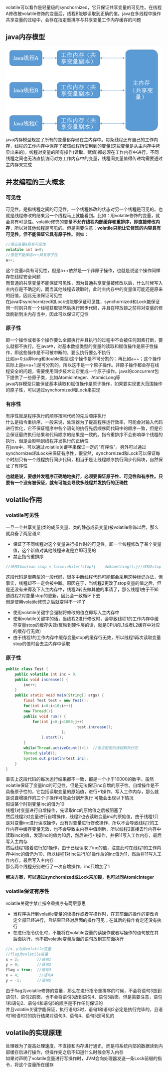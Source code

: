 volatile可以看作是轻量级的synchornized，它只保证共享变量的可见性。在线程A修改被volatile修饰的变量后，线程B能够读取到正确的值。java在多线程中操作共享变量的过程中，会存在指定重排序与共享变量工作内存缓存的问题  
## java内存模型  
![title](https://raw.githubusercontent.com/liujinxi931204/image/master/gitnote/2020/12/20/1608435333675-1608435333684.png)  
java内存模型规定了所有的变量都存储在主内存中。每条线程还有自己的工作内存，线程的工作内存中保存了被该线程所使用到的变量(这些变量是从主内存中拷贝出来的)。线程对变量的所有操作(读取、赋值)都必须在工作内存中进行。不同线程之间也无法直接访问对方工作内存中的变量，线程间变量值得传递均需要通过主内存来完成  
## 并发编程的三大概念  
### 可见性  
可见性，是指线程之间的可见性，一个线程修改的状态对另一个线程是可见的。也就是线程修改的结果另一个线程马上就能看到。比如：用volatile修饰的变量，就会具有可见性。volatile修饰的变量**不允许线程内部缓存和重排序，即直接修改内存**，所以对其他线程是可见的。但是需要注意：**volatile只能让它修饰的内容具有可见性，但不能保证它具有原子性**。例如：  
```java
//保证变量a具有可见性
volatile int a=0;
//但是不能保证a++具有原子性
a++;
```
这个变量a具有可见性，但是a++依然是一个非原子操作，也就是说这个操作同样存在线程安全问题  
而普通的共享变量不能保证可见性，因为普通共享变量被修改以后，什么时候写入主内存是不确定的，而当其他线程去读取时，此时主内存中的变量值可能还是原来的旧值，因此无法保证可见性  
在java中synchornized和Lock也能够保证可见性，synchornized和Lock能保证同一时刻只有一个线程获取锁然后执行同步代码，并且在释放锁之前将对变量的修改刷新到主内存当中，因此可以保证可见性  
### 原子性  
即一个操作或者多个操作要么全部执行并且执行的过程中不会被任何因素打断，要么就都不执行。在java中，对基本数据类型的变量的读取和赋值操作是原子性操作，即这些操作是不可被中断的，要么执行要么不执行  
比如a=0;(a非long和double类型)这个操作是不可分割的；再比如a++；这个操作实际上是a=a+1;是可分割的，所以这不是一个原子操作。非原子操作都会存在线程安全的问题，需要使用同步技术让它变成一个原子操作。java的concurrent包下提供了一些原子类，比如AtomicInteger、AtomicLong等  
java内存模型只能保证基本读取和赋值操作是原子操作，如果要实现更大范围操作的原子性，可以通过synchornized和Lock来实现  
### 有序性  
有序性就是程序执行的顺序按照代码的先后顺序执行  
什么是指令重排序，一般来说，处理器为了提高程序运行效率，可能会对输入代码进行优化，它不保证程序中各个语句的执行先后顺序同代码中的顺序一致，但是它会保证最终执行结果和代码顺序的结果是一致的。指令重排序不会影响单个线程的执行，但是会影响到线程并发执行的正确性  
在java中，可以通过volatile关键字来保证一定的"有序性"。另外可以通过synchornized和Lock来保证有序性，很显然，synchornized和Lock可以保证每个时刻只有一个线程执行同步代码，相当于是让线程顺序执行同步代码块，自然保证了有序性  
  
**也就是说，要想并发程序正确地地执行，必须要保证原子性、可见性和有序性。只要有一个没有被保证，就有可能会导致多线程并发执行的正确性**  
## volatile作用  
### volatile可见性  
一旦一个共享变量(类的成员变量、类的静态成员变量)被volatile修饰以后，那么就具备了两层语义  
+ 保证了不同线程对这个变量进行操作时的可见性，即一个线程修改了某个变量值，这个新值对其他线程来说是立即可见的  
+ 禁止指令重排序  
```java
//线程1boolean stop = false;while(!stop){    doSomething();}//线程2stop = true;
```  
这段代码是很典型的一段代码，很多中断线程代码可能都会采用这种标记办法，但事实，线程却不一定会被中断。原因在于，当线程2更改了stop变量的值之后，但是还没有来得及下入主内存中，线程2转去做其他的事请了，那么线程1由于不知道线程2对变量stop的更新，因此会一致循环下去  
但是使用volatile修饰之后就变得不一样了  
+ 使用volatile关键字会强制将修改的值立即写入主内存中  
+ 使用volatile关键字的话，当线程2进行修改时，会导致线程1的工作内存中缓存变量stop的缓存失效(反映到硬件层的话，就是CPU的L1或者L2缓存中对应的缓存行无效)  
+ 由于线程1的工作内存中缓存变量stop的缓存行无效，所以线程1再次读取变量stop的值时会去主内存中读取  
### 原子性  
```java
public class Test {    
    public volatile int inc = 0;     
    public void increase() {        
        inc++;    
    }     
    public static void main(String[] args) {        
        final Test test = new Test();        
        for(int i=0;i<10;i++){            
		new Thread(){                
		public void run() {                    
			for(int j=0;j<1000;j++)                      		
                                test.increase();                
                         };            
                }.start();        
        }         
        while(Thread.activeCount()>1)  //保证前面的线程都执行完            
        Thread.yield();        
        System.out.println(test.inc);    
    }
}
```  
事实上这段代码的每次运行结果都不一致，都是一个小于10000的数字。虽然volatile保证了变量inc的可见性，但是无法保证inc自增的原子性。自增操作是不具备原子性的，它包括读取变量的原始值，进行+1操作，写入工作内存，那么就是说自增操作的三个子操作可能会分割开执行
可能会出现以下情况  
假设某个时刻变量inc的值为10  
线程1对变量进行自增操作，先读取inc的原始值之后被阻塞了  
然后线程2对变量进行自增操作，线程2也去读取变量inc的原始值，由于线程1只是对变量inc进行读取操作，没有对变量进行修改操作，所以不会导致线程2的工作内存中缓存变量无效，也不会导致主内存中值刷新，所以线程2直接去竹内存中读取inc的值，发现inc的值为10后，然后进行+1操作，并把11写入工作内存，最后写入主内存  
然后线程1接着进行加1操作，由于已经读取了inc的值，注意此时在线程1的工作内存中inc的值仍为10，所以线程1对inc进行加1操作后的inc值为11，然后将11写入工作内存，最后写入主内存  
那么两个线程分别进行了一次自增操作，inc只增加了1  

**解决方案，可以通过synchornized或Lock来加锁，也可以同AtomicInteger**  
### volatile保证有序性  
volatile关键字禁止指令重排序有两层意思  
+ 当程序执行到volatile变量的读操作或者写操作时，在其前面的操作的更改肯定全部已经进行，且结果已经对后面的操作可见；在其后的操作肯定还没有执行  
+ 在进行指令优化时，不能将在volatile变量的读操作或者写操作的语句放在其后面执行，也不把volatile变量后面的语句放到其前面执行  
```java
//x、y为非volatile变量
//flag为volatile变量 
x = 2;        //语句1
y = 0;        //语句2
flag = true;  //语句3
x = 4;         //语句4
y = -1;       //语句5
```
由于flag为volatile修饰的变量，那么在进行指令重排序的时候，不会将语句3放到语句1、语句2前面，也不会将语句3放到语句4、语句5后面。但是需要注意，语句1和语句2、语句4和语句5的顺序是不作任何保证的  
并且volatile关键字能保证，执行语句3时，语句1和语句2必定是执行完毕的，且语句1和语句2的执行结果对语句3、语句4、语句5是可见的  
## volatile的实现原理  
处理器为了提高处理速度，不直接和内存进行通讯，而是将系统内部的数据读到内部缓存后进行操作，但操作完之后不知道什么时候会写入内存  
如果对声明了volatile变量进行写操作时，JVM会向处理器发送一条Lock前缀的指令，将这个变量所在缓存

















